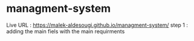 # managment-system

Live URL :  https://malek-aldesougi.github.io/managment-system/
step 1 : adding the main fiels with the main requirments 
